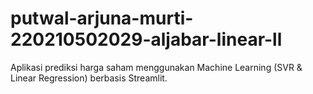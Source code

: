 # putwal-arjuna-murti-220210502029-aljabar-linear-ll
Aplikasi prediksi harga saham menggunakan Machine Learning (SVR &amp; Linear Regression) berbasis Streamlit.
